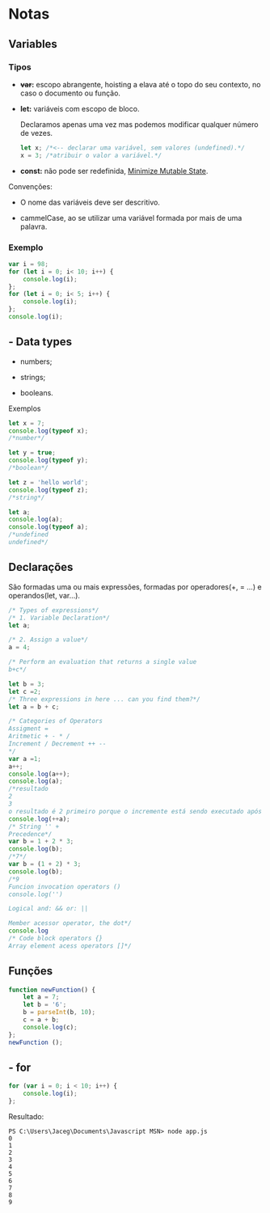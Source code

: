 # Notas

## Variables

### Tipos

- **~~var~~:** escopo abrangente, hoisting a elava até o topo do seu contexto, no caso o documento ou função.

- **let:** variáveis com escopo de bloco.

    Declaramos apenas uma vez mas podemos modificar qualquer número de vezes.

    ```javascript
    let x; /*<-- declarar uma variável, sem valores (undefined).*/
    x = 3; /*atribuir o valor a variável.*/
    ```

- **const:** não pode ser redefinida, [Minimize Mutable State](https://youtu.be/sjyJBL5fkp8).

Convenções:

- O nome das variáveis deve ser descritivo.

- cammelCase, ao se utilizar uma variável formada por mais de uma palavra.

### Exemplo

```javascript
var i = 98;
for (let i = 0; i< 10; i++) {
    console.log(i);
};
for (let i = 0; i< 5; i++) {
    console.log(i);
};
console.log(i);
```

## - Data types

- numbers;

- strings;

- booleans.

Exemplos

```javascript
let x = 7;
console.log(typeof x);
/*number*/

let y = true;
console.log(typeof y);
/*boolean*/

let z = 'hello world';
console.log(typeof z);
/*string*/

let a;
console.log(a);
console.log(typeof a);
/*undefined
undefined*/
```

## Declarações

São formadas uma ou mais expressões, formadas por operadores(+, = ...) e operandos(let, var...).

```javascript
/* Types of expressions*/
/* 1. Variable Declaration*/
let a;

/* 2. Assign a value*/
a = 4;

/* Perform an evaluation that returns a single value
b+c*/

let b = 3;
let c =2;
/* Three expressions in here ... can you find them?*/
let a = b + c;

/* Categories of Operators
Assigment =
Aritmetic + - * /
Increment / Decrement ++ --
*/
var a =1;
a++;
console.log(a++);
console.log(a);
/*resultado
2
3
o resultado é 2 primeiro porque o incremente está sendo executado após o valor ser apresentado pelo log. No caso se desejamos incrementar e ver o resultado:*/
console.log(++a);
/* String '' +
Precedence*/
var b = 1 + 2 * 3;
console.log(b);
/*7*/
var b = (1 + 2) * 3;
console.log(b);
/*9
Funcion invocation operators ()
console.log('')

Logical and: && or: ||

Member acessor operator, the dot*/
console.log
/* Code block operators {}
Array element acess operators []*/
```

## Funções

```javascript
function newFunction() {
    let a = 7;
    let b = '6';
    b = parseInt(b, 10);
    c = a + b;
    console.log(c);
};
newFunction ();
```

## - for

```javascript
for (var i = 0; i < 10; i++) {
    console.log(i);
};
```

Resultado:

```terminal
PS C:\Users\Jaceg\Documents\Javascript MSN> node app.js
0
1
2
3
4
5
6
7
8
9
```